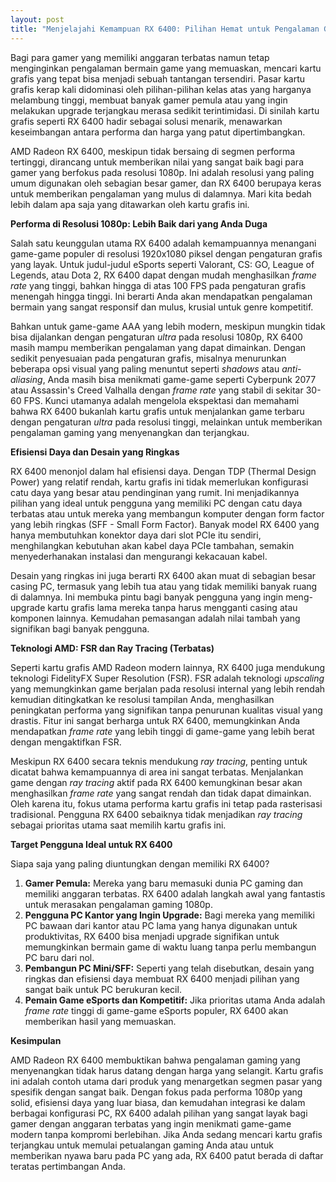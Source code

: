 ```yaml
---
layout: post
title: "Menjelajahi Kemampuan RX 6400: Pilihan Hemat untuk Pengalaman Gaming Modern"
---
```


Bagi para gamer yang memiliki anggaran terbatas namun tetap menginginkan pengalaman bermain game yang memuaskan, mencari kartu grafis yang tepat bisa menjadi sebuah tantangan tersendiri. Pasar kartu grafis kerap kali didominasi oleh pilihan-pilihan kelas atas yang harganya melambung tinggi, membuat banyak gamer pemula atau yang ingin melakukan upgrade terjangkau merasa sedikit terintimidasi. Di sinilah kartu grafis seperti RX 6400 hadir sebagai solusi menarik, menawarkan keseimbangan antara performa dan harga yang patut dipertimbangkan.

AMD Radeon RX 6400, meskipun tidak bersaing di segmen performa tertinggi, dirancang untuk memberikan nilai yang sangat baik bagi para gamer yang berfokus pada resolusi 1080p. Ini adalah resolusi yang paling umum digunakan oleh sebagian besar gamer, dan RX 6400 berupaya keras untuk memberikan pengalaman yang mulus di dalamnya. Mari kita bedah lebih dalam apa saja yang ditawarkan oleh kartu grafis ini.

**Performa di Resolusi 1080p: Lebih Baik dari yang Anda Duga**

Salah satu keunggulan utama RX 6400 adalah kemampuannya menangani game-game populer di resolusi 1920x1080 piksel dengan pengaturan grafis yang layak. Untuk judul-judul eSports seperti Valorant, CS: GO, League of Legends, atau Dota 2, RX 6400 dapat dengan mudah menghasilkan *frame rate* yang tinggi, bahkan hingga di atas 100 FPS pada pengaturan grafis menengah hingga tinggi. Ini berarti Anda akan mendapatkan pengalaman bermain yang sangat responsif dan mulus, krusial untuk genre kompetitif.

Bahkan untuk game-game AAA yang lebih modern, meskipun mungkin tidak bisa dijalankan dengan pengaturan *ultra* pada resolusi 1080p, RX 6400 masih mampu memberikan pengalaman yang dapat dimainkan. Dengan sedikit penyesuaian pada pengaturan grafis, misalnya menurunkan beberapa opsi visual yang paling menuntut seperti *shadows* atau *anti-aliasing*, Anda masih bisa menikmati game-game seperti Cyberpunk 2077 atau Assassin's Creed Valhalla dengan *frame rate* yang stabil di sekitar 30-60 FPS. Kunci utamanya adalah mengelola ekspektasi dan memahami bahwa RX 6400 bukanlah kartu grafis untuk menjalankan game terbaru dengan pengaturan *ultra* pada resolusi tinggi, melainkan untuk memberikan pengalaman gaming yang menyenangkan dan terjangkau.

**Efisiensi Daya dan Desain yang Ringkas**

RX 6400 menonjol dalam hal efisiensi daya. Dengan TDP (Thermal Design Power) yang relatif rendah, kartu grafis ini tidak memerlukan konfigurasi catu daya yang besar atau pendinginan yang rumit. Ini menjadikannya pilihan yang ideal untuk pengguna yang memiliki PC dengan catu daya terbatas atau untuk mereka yang membangun komputer dengan form factor yang lebih ringkas (SFF - Small Form Factor). Banyak model RX 6400 yang hanya membutuhkan konektor daya dari slot PCIe itu sendiri, menghilangkan kebutuhan akan kabel daya PCIe tambahan, semakin menyederhanakan instalasi dan mengurangi kekacauan kabel.

Desain yang ringkas ini juga berarti RX 6400 akan muat di sebagian besar casing PC, termasuk yang lebih tua atau yang tidak memiliki banyak ruang di dalamnya. Ini membuka pintu bagi banyak pengguna yang ingin meng-upgrade kartu grafis lama mereka tanpa harus mengganti casing atau komponen lainnya. Kemudahan pemasangan adalah nilai tambah yang signifikan bagi banyak pengguna.

**Teknologi AMD: FSR dan Ray Tracing (Terbatas)**

Seperti kartu grafis AMD Radeon modern lainnya, RX 6400 juga mendukung teknologi FidelityFX Super Resolution (FSR). FSR adalah teknologi *upscaling* yang memungkinkan game berjalan pada resolusi internal yang lebih rendah kemudian ditingkatkan ke resolusi tampilan Anda, menghasilkan peningkatan performa yang signifikan tanpa penurunan kualitas visual yang drastis. Fitur ini sangat berharga untuk RX 6400, memungkinkan Anda mendapatkan *frame rate* yang lebih tinggi di game-game yang lebih berat dengan mengaktifkan FSR.

Meskipun RX 6400 secara teknis mendukung *ray tracing*, penting untuk dicatat bahwa kemampuannya di area ini sangat terbatas. Menjalankan game dengan *ray tracing* aktif pada RX 6400 kemungkinan besar akan menghasilkan *frame rate* yang sangat rendah dan tidak dapat dimainkan. Oleh karena itu, fokus utama performa kartu grafis ini tetap pada rasterisasi tradisional. Pengguna RX 6400 sebaiknya tidak menjadikan *ray tracing* sebagai prioritas utama saat memilih kartu grafis ini.

**Target Pengguna Ideal untuk RX 6400**

Siapa saja yang paling diuntungkan dengan memiliki RX 6400?
1.  **Gamer Pemula:** Mereka yang baru memasuki dunia PC gaming dan memiliki anggaran terbatas. RX 6400 adalah langkah awal yang fantastis untuk merasakan pengalaman gaming 1080p.
2.  **Pengguna PC Kantor yang Ingin Upgrade:** Bagi mereka yang memiliki PC bawaan dari kantor atau PC lama yang hanya digunakan untuk produktivitas, RX 6400 bisa menjadi upgrade signifikan untuk memungkinkan bermain game di waktu luang tanpa perlu membangun PC baru dari nol.
3.  **Pembangun PC Mini/SFF:** Seperti yang telah disebutkan, desain yang ringkas dan efisiensi daya membuat RX 6400 menjadi pilihan yang sangat baik untuk PC berukuran kecil.
4.  **Pemain Game eSports dan Kompetitif:** Jika prioritas utama Anda adalah *frame rate* tinggi di game-game eSports populer, RX 6400 akan memberikan hasil yang memuaskan.

**Kesimpulan**

AMD Radeon RX 6400 membuktikan bahwa pengalaman gaming yang menyenangkan tidak harus datang dengan harga yang selangit. Kartu grafis ini adalah contoh utama dari produk yang menargetkan segmen pasar yang spesifik dengan sangat baik. Dengan fokus pada performa 1080p yang solid, efisiensi daya yang luar biasa, dan kemudahan integrasi ke dalam berbagai konfigurasi PC, RX 6400 adalah pilihan yang sangat layak bagi gamer dengan anggaran terbatas yang ingin menikmati game-game modern tanpa kompromi berlebihan. Jika Anda sedang mencari kartu grafis terjangkau untuk memulai petualangan gaming Anda atau untuk memberikan nyawa baru pada PC yang ada, RX 6400 patut berada di daftar teratas pertimbangan Anda.
